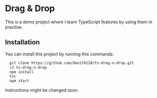# Drag & Drop

This is a demo project where I learn TypeScript features by using them in practise.

## Installation

You can install this project by running this commands:

```bash
  git clone https://github.com/danil0110/ts-drag-n-drop.git
  cd ts-drag-n-drop
  npm install
  tsc
  npm start
```

Instructions might be changed soon.
